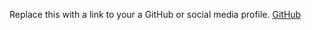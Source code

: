 Replace this with a link to your a GitHub or social media profile.
[GitHub](https://github.com/amrithags/)

